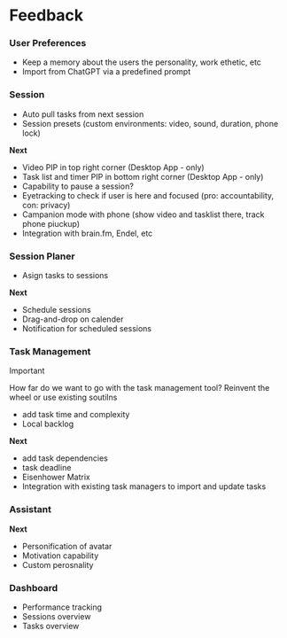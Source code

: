 # Feedback

### User Preferences

- Keep a memory about the users the personality, work ethetic, etc
- Import from ChatGPT via a predefined prompt

### Session

- Auto pull tasks from next session
- Session presets (custom environments: video, sound, duration, phone lock)

**Next**

- Video PIP in top right corner (Desktop App - only)
- Task list and timer PIP in bottom right corner (Desktop App - only)
- Capability to pause a session?
- Eyetracking to check if user is here and focused (pro: accountability, con: privacy)
- Campanion mode with phone (show video and tasklist there, track phone piuckup)
- Integration with brain.fm, Endel, etc

### Session Planer

- Asign tasks to sessions

**Next**

- Schedule sessions
- Drag-and-drop on calender
- Notification for scheduled sessions

### Task Management

> [!IMPORTANT]
>
> How far do we want to go with the task management tool? Reinvent the wheel or use existing soutilns

- add task time and complexity
- Local backlog

**Next**

- add task dependencies
- task deadline
- Eisenhower Matrix
- Integration with existing task managers to import and update tasks

### Assistant

**Next**

- Personification of avatar
- Motivation capability
- Custom perosnality

### Dashboard

- Performance tracking
- Sessions overview
- Tasks overview
